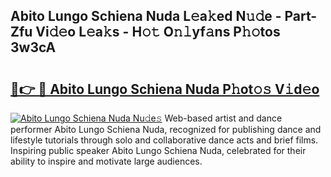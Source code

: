 ## Abito Lungo Schiena Nuda L𝚎a𝚔ed N𝚞𝚍e - Part-Zfu Vi𝚍𝚎o L𝚎a𝚔s - H𝚘𝚝 O𝚗𝚕yf𝚊ns P𝚑𝚘tos 3w3cA

# <h2><a href="http://kf7voyn.oniu.top/?m=Abito+Lungo+Schiena+Nuda">🔗👉 🔴 Abito Lungo Schiena Nuda P𝚑ot𝚘𝚜 V𝚒d𝚎o</a></h2>

[![Abito Lungo Schiena Nuda Nu𝚍e𝚜](https://i.imgur.com/0qMVB7G.gif)](http://kf7voyn.oniu.top/?m=Abito+Lungo+Schiena+Nuda)
Web-based artist and dance performer Abito Lungo Schiena Nuda, recognized for publishing dance and lifestyle tutorials through solo and collaborative dance acts and brief films. Inspiring public speaker Abito Lungo Schiena Nuda, celebrated for their ability to inspire and motivate large audiences.  
